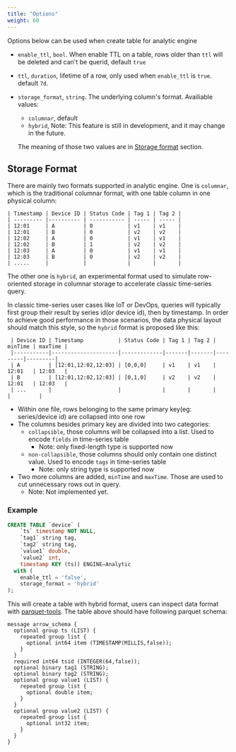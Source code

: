 ```yaml
---
title: "Options"
weight: 60
---
```


Options below can be used when create table for analytic engine

- `enable_ttl`, `bool`. When enable TTL on a table, rows older than `ttl` will be deleted and can't be querid, default `true`
- `ttl`, `duration`, lifetime of a row, only used when `enable_ttl` is `true`. default `7d`.
- `storage_format`, `string`. The underlying column's format. Availiable values:

  - `columnar`, default
  - `hybrid`, Note: This feature is still in development, and it may change in the future.

  The meaning of those two values are in [Storage format](#storage-format) section.

## Storage Format

There are mainly two formats supported in analytic engine. One is `columnar`, which is the traditional columnar format, with one table column in one physical column:

```plaintext
| Timestamp | Device ID | Status Code | Tag 1 | Tag 2 |
| --------- |---------- | ----------- | ----- | ----- |
| 12:01     | A         | 0           | v1    | v1    |
| 12:01     | B         | 0           | v2    | v2    |
| 12:02     | A         | 0           | v1    | v1    |
| 12:02     | B         | 1           | v2    | v2    |
| 12:03     | A         | 0           | v1    | v1    |
| 12:03     | B         | 0           | v2    | v2    |
| .....     |           |             |       |       |
```

The other one is `hybrid`, an experimental format used to simulate row-oriented storage in columnar storage to accelerate classic time-series query.

In classic time-series user cases like IoT or DevOps, queries will typically first group their result by series id(or device id), then by timestamp. In order to achieve good performance in those scenarios, the data physical layout should match this style, so the `hybrid` format is proposed like this:

```plaintext
 | Device ID | Timestamp           | Status Code | Tag 1 | Tag 2 | minTime | maxTime |
 |-----------|---------------------|-------------|-------|-------|---------|---------|
 | A         | [12:01,12:02,12:03] | [0,0,0]     | v1    | v1    | 12:01   | 12:03   |
 | B         | [12:01,12:02,12:03] | [0,1,0]     | v2    | v2    | 12:01   | 12:03   |
 | ...       |                     |             |       |       |         |         |
```

- Within one file, rows belonging to the same primary key(eg: series/device id) are collapsed into one row
- The columns besides primary key are divided into two categories:
  - `collapsible`, those columns will be collapsed into a list. Used to encode `fields` in time-series table
    - Note: only fixed-length type is supported now
  - `non-collapsible`, those columns should only contain one distinct value. Used to encode `tags` in time-series table
    - Note: only string type is supported now
- Two more columns are added, `minTime` and `maxTime`. Those are used to cut unnecessary rows out in query.
  - Note: Not implemented yet.

### Example

```sql
CREATE TABLE `device` (
    `ts` timestamp NOT NULL,
    `tag1` string tag,
    `tag2` string tag,
    `value1` double,
    `value2` int,
    timestamp KEY (ts)) ENGINE=Analytic
  with (
    enable_ttl = 'false',
    storage_format = 'hybrid'
);
```

This will create a table with hybrid format, users can inspect data format with [parquet-tools](https://formulae.brew.sh/formula/parquet-tools). The table above should have following parquet schema:

```
message arrow_schema {
  optional group ts (LIST) {
    repeated group list {
      optional int64 item (TIMESTAMP(MILLIS,false));
    }
  }
  required int64 tsid (INTEGER(64,false));
  optional binary tag1 (STRING);
  optional binary tag2 (STRING);
  optional group value1 (LIST) {
    repeated group list {
      optional double item;
    }
  }
  optional group value2 (LIST) {
    repeated group list {
      optional int32 item;
    }
  }
}
```
